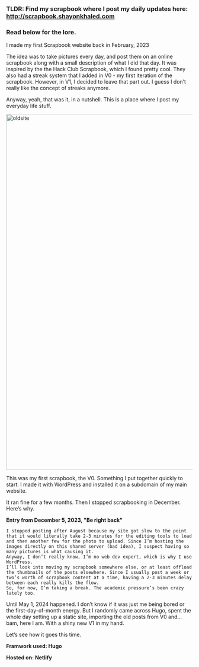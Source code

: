 ### **TLDR: Find my scrapbook where I post my daily updates here: http://scrapbook.shayonkhaled.com**

### **Read below for the lore.**

I made my first Scrapbook website back in February, 2023

The idea was to take pictures every day, and post them on an online scrapbook along with a small description of what I did that day. It was inspired by the the Hack Club Scrapbook, which I found pretty cool. They also had a streak system that I added in V0 - my first iteration of the scrapbook. However, in V1, I decided to leave that part out. I guess I don’t really like the concept of streaks anymore.

Anyway, yeah, that was it, in a nutshell. This is a place where I post my everyday life stuff.

<img width="960" alt="oldsite" src="https://github.com/ShayonKhaled/scrapbookv1/assets/88895255/a1150194-f00f-44b2-bb98-c29fd6783479">

This was my first scrapbook, the V0. Something I put together quickly to start. I made it with WordPress and installed it on a subdomain of my main website.

It ran fine for a few months. Then I stopped scrapbooking in December. Here’s why.

**Entry  from December 5, 2023, "Be right back"**

```
I stopped posting after August because my site got slow to the point that it would literally take 2-3 minutes for the editing tools to load and then another few for the photo to upload. Since I’m hosting the images directly on this shared server (bad idea), I suspect having so many pictures is what causing it.
Anyway, I don’t really know, I’m no web dev expert, which is why I use WordPress.
I’ll look into moving my scrapbook somewhere else, or at least offload the thumbnails of the posts elsewhere. Since I usually post a week or two’s worth of scrapbook content at a time, having a 2-3 minutes delay between each really kills the flow.
So, for now, I’m taking a break. The academic pressure’s been crazy lately too.
```

Until May 1, 2024 happened. I don’t know if it was just me being bored or the first-day-of-month energy. But I randomly came across Hugo, spent the whole day setting up a static site, importing the old posts from V0 and… bam, here I am. With a shiny new V1 in my hand.

Let’s see how it goes this time.


**Framwork used: Hugo**

**Hosted on: Netlify**
